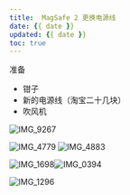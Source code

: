 ```yaml
---
title:  MagSafe 2 更换电源线
date: {{ date }}
updated: {{ date }}
toc: true
---
```



准备

- 钳子
- 新的电源线（淘宝二十几块）
- 吹风机

<!-- more -->

![IMG_9267](media/15472656160228/IMG_9267.jpeg)

![IMG_4779](media/15472656160228/IMG_4779.jpeg)
![IMG_4883](media/15472656160228/IMG_4883.jpeg)

![IMG_1698](media/15472656160228/IMG_1698.jpeg)![IMG_0394](media/15472656160228/IMG_0394.jpeg)


![IMG_1296](media/15472656160228/IMG_1296.jpeg)